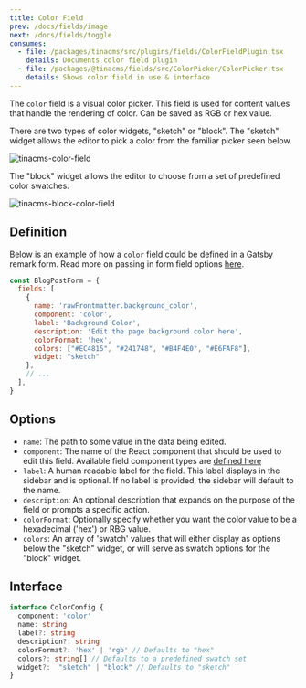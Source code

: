 ```yaml
---
title: Color Field
prev: /docs/fields/image
next: /docs/fields/toggle
consumes:
  - file: /packages/tinacms/src/plugins/fields/ColorFieldPlugin.tsx
    details: Documents color field plugin
  - file: /packages/@tinacms/fields/src/ColorPicker/ColorPicker.tsx
    details: Shows color field in use & interface
---
```


The `color` field is a visual color picker. This field is used for content values that handle the rendering of color. Can be saved as RGB or hex value.

There are two types of color widgets, "sketch" or "block". The "sketch" widget allows the editor to pick a color from the familiar picker seen below.

![tinacms-color-field](/fields/color.jpg)

The "block" widget allows the editor to choose from a set of predefined color swatches.

![tinacms-block-color-field](/fields/block-color-field.png)

## Definition

Below is an example of how a `color` field could be defined in a Gatsby remark form. Read more on passing in form field options [here](/docs/gatsby/markdown#customizing-remark-forms).

```javascript
const BlogPostForm = {
  fields: [
    {
      name: 'rawFrontmatter.background_color',
      component: 'color',
      label: 'Background Color',
      description: 'Edit the page background color here',
      colorFormat: 'hex',
      colors: ["#EC4815", "#241748", "#B4F4E0", "#E6FAF8"],
      widget: "sketch"
    },
    // ...
  ],
}
```

## Options

 - `name`: The path to some value in the data being edited.
 - `component`: The name of the React component that should be used to edit this field. Available field component types are [defined here](/docs/concepts/fields#field-types)
 - `label`: A human readable label for the field. This label displays in the sidebar and is optional. If no label is provided, the sidebar will default to the name.
 - `description`: An optional description that expands on the purpose of the field or prompts a specific action.
 -  `colorFormat`: Optionally specify whether you want the color value to be a hexadecimal ('hex') or RBG value.
 - `colors`: An array of 'swatch' values that will either display as options below the "sketch" widget, or will serve as swatch options for the "block" widget.

 ## Interface

```typescript
interface ColorConfig {
  component: 'color'
  name: string
  label?: string
  description?: string
  colorFormat?: 'hex' | 'rgb' // Defaults to "hex"
  colors?: string[] // Defaults to a predefined swatch set
  widget?:  "sketch" | "block" // Defaults to "sketch"
}
```
